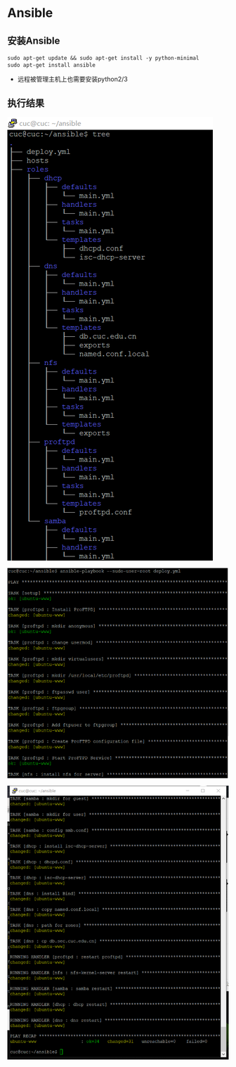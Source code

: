 # Ansible
## 安装Ansible

```
sudo apt-get update && sudo apt-get install -y python-minimal
sudo apt-get install ansible

```
- 远程被管理主机上也需要安装python2/3

## 执行结果

![](img/1.png)

![](img/2.png)

![](img/3.png)